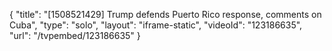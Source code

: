 {
    "title": "[1508521429] Trump defends Puerto Rico response, comments on Cuba",
    "type": "solo",
    "layout": "iframe-static",
    "videoId": "123186635",
    "url": "\/tvpembed\/123186635"
}